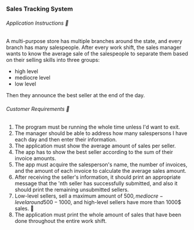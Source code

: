 ### Sales Tracking System
###### Application Instructions :bookmark_tabs:

A multi-purpose store has multiple branches around the state, and every branch has many salespeople. After every work shift, the sales manager wants to know the average sale of the salespeople to separate them based on their selling skills into three groups:
- high level
- mediocre level
- low level

Then they announce the best seller at the end of the day.
###### Customer Requirements :pushpin:

1. The program must be running the whole time unless I'd want to exit.
2. The manager should be able to address how many salespersons I have each day and then enter their information.
3. The application must show the average amount of sales per seller.
4. The app has to show the best seller according to the sum of their invoice amounts.
5. The app must acquire the salesperson's name, the number of invoices, and the amount of each invoice to calculate the average sales amount.
6. After receiving the seller's information, it should print an appropriate message that the 'nth seller has successfully submitted, and also it should print the remaining unsubmitted sellers.
7. Low-level sellers, sell a maximum amount of 500$, mediocre-level around 500-1000$, and high-level sellers have more than 1000$ sales. :money_with_wings:
8. The application must print the whole amount of sales that have been done throughout the entire work shift.
